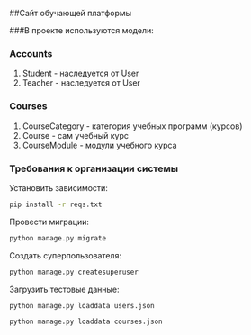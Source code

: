 ##Сайт обучающей платформы

###В проекте иcпользуются модели:
### Accounts
1. Student - наследуется от User
1. Teacher - наследуется от User

### Courses
1. CourseCategory - категория учебных программ (курсов)
1. Course - сам учебный курс
1. CourseModule - модули учебного курса

### Требования к организации системы

Установить зависимости:

```bash
pip install -r reqs.txt
```

Провести миграции:

```bash
python manage.py migrate
```


Создать суперпользователя:

```bash
python manage.py createsuperuser
```

Загрузить тестовые данные:

```bash
python manage.py loaddata users.json
```
```bash
python manage.py loaddata courses.json
```


